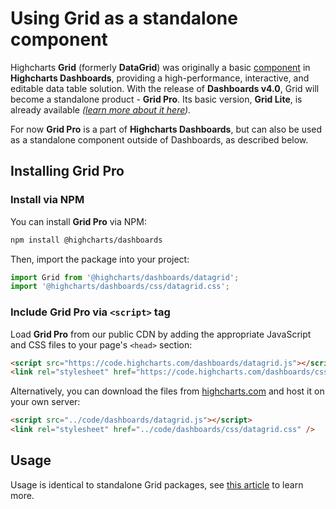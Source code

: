 # Using Grid as a standalone component

Highcharts **Grid** (formerly **DataGrid**) was originally a basic [component](https://www.highcharts.com/docs/dashboards/grid-component) in **Highcharts Dashboards**, providing a high-performance, interactive, and editable data table solution. With the release of **Dashboards v4.0**, Grid will become a standalone product - **Grid Pro**. Its basic version, **Grid Lite**, is already available *([learn more about it here](https://www.highcharts.com/docs/grid/general)).*

For now **Grid Pro** is a part of **Highcharts Dashboards**, but can also be used as a standalone component outside of Dashboards, as described below.

## Installing Grid Pro

### Install via NPM

You can install **Grid Pro** via NPM:

```bash
npm install @highcharts/dashboards
```

Then, import the package into your project:

```js
import Grid from '@highcharts/dashboards/datagrid';
import '@highcharts/dashboards/css/datagrid.css';
```

### Include Grid Pro via `<script>` tag

Load **Grid Pro** from our public CDN by adding the appropriate JavaScript and CSS files to your page's `<head>` section:

```html
<script src="https://code.highcharts.com/dashboards/datagrid.js"></script>
<link rel="stylesheet" href="https://code.highcharts.com/dashboards/css/datagrid.css" />
```

Alternatively, you can download the files from [highcharts.com](https://www.highcharts.com/download/) and host it on your own server:

```html
<script src="../code/dashboards/datagrid.js"></script>
<link rel="stylesheet" href="../code/dashboards/css/datagrid.css" />
```

## Usage
Usage is identical to standalone Grid packages, see [this article](https://www.highcharts.com/docs/grid/general) to learn more.